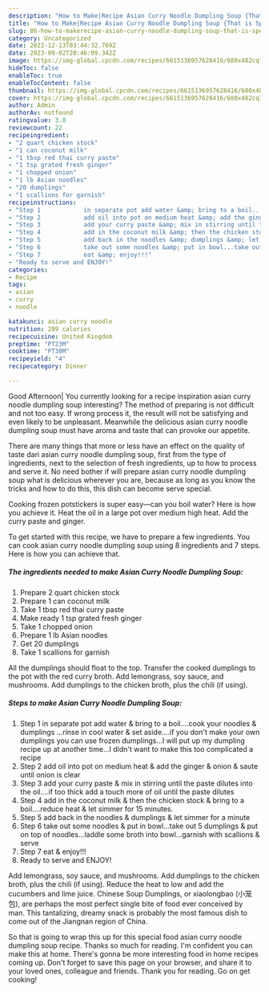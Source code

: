 ```yaml
---
description: "How to Make|Recipe Asian Curry Noodle Dumpling Soup {That is Special"
title: "How to Make|Recipe Asian Curry Noodle Dumpling Soup {That is Special"
slug: 86-how-to-makerecipe-asian-curry-noodle-dumpling-soup-that-is-special
category: Uncategorized
date: 2022-12-13T03:44:32.769Z
date: 2023-09-02T20:46:09.342Z
image: https://img-global.cpcdn.com/recipes/6615136957628416/680x482cq70/asian-curry-noodle-dumpling-soup-recipe-main-photo.jpg
hideToc: false
enableToc: true
enableTocContent: false
thumbnail: https://img-global.cpcdn.com/recipes/6615136957628416/680x482cq70/asian-curry-noodle-dumpling-soup-recipe-main-photo.jpg
cover: https://img-global.cpcdn.com/recipes/6615136957628416/680x482cq70/asian-curry-noodle-dumpling-soup-recipe-main-photo.jpg
author: Admin
authorAv: notfound
ratingvalue: 3.8
reviewcount: 22
recipeingredient:
- "2 quart chicken stock"
- "1 can coconut milk"
- "1 tbsp red thai curry paste"
- "1 tsp grated fresh ginger"
- "1 chopped onion"
- "1 lb Asian noodles"
- "20 dumplings"
- "1 scallions for garnish"
recipeinstructions:
- "Step 1            in separate pot add water &amp; bring to a boil....cook your noodles &amp; dumplings ...rinse in cool water &amp; set aside....if you don&#39;t make your own dumplings you can use frozen dumplings...I will put up my dumpling recipe up at another time...I didn&#39;t want to make this too complicated a recipe"
- "Step 2            add oil into pot on medium heat &amp; add the ginger &amp; onion &amp; saute until onion is clear"
- "Step 3            add your curry paste &amp; mix in stirring until the paste dilutes into the oil....if too thick add a touch more of oil until the paste dilutes"
- "Step 4            add in the coconut milk &amp; then the chicken stock &amp; bring to a boil....reduce heat &amp; let simmer for 15 minutes."
- "Step 5            add back in the noodles &amp; dumplings &amp; let simmer for a minute"
- "Step 6            take out some noodles &amp; put in bowl...take out 5 dumplings &amp; put on top of noodles...laddle some broth into bowl...garnish with scallions &amp; serve"
- "Step 7            eat &amp; enjoy!!!"
- "Ready to serve and ENJOY!"
categories:
- Recipe
tags:
- asian
- curry
- noodle

katakunci: asian curry noodle 
nutrition: 289 calories
recipecuisine: United Kingdom
preptime: "PT23M"
cooktime: "PT30M"
recipeyield: "4"
recipecategory: Dinner

---
```



Good Afternoon| You currently looking for a recipe inspiration asian curry noodle dumpling soup interesting? The method of preparing is not difficult and not too easy. If wrong process it, the result will not be satisfying and even likely to be unpleasant. Meanwhile the delicious asian curry noodle dumpling soup must have aroma and taste that can provoke our appetite.






There are many things that more or less have an effect on the quality of taste dari asian curry noodle dumpling soup, first from the type of ingredients, next to the selection of fresh ingredients, up to how to process and serve it. No need bother if will prepare asian curry noodle dumpling soup what is delicious wherever you are, because as long as you know the tricks and how to do this, this dish can become serve  special.


Cooking frozen potstickers is super easy—can you boil water? Here is how you achieve it. Heat the oil in a large pot over medium high heat. Add the curry paste and ginger.


To get started with this recipe, we have to prepare a few ingredients. You can cook asian curry noodle dumpling soup using 8 ingredients and 7 steps. Here is how you can achieve that.

<!--inarticleads1-->

##### The ingredients needed to make Asian Curry Noodle Dumpling Soup:

1. Prepare 2 quart chicken stock
1. Prepare 1 can coconut milk
1. Take 1 tbsp red thai curry paste
1. Make ready 1 tsp grated fresh ginger
1. Take 1 chopped onion
1. Prepare 1 lb Asian noodles
1. Get 20 dumplings
1. Take 1 scallions for garnish


All the dumplings should float to the top. Transfer the cooked dumplings to the pot with the red curry broth. Add lemongrass, soy sauce, and mushrooms. Add dumplings to the chicken broth, plus the chili (if using). 

<!--inarticleads2-->

##### Steps to make Asian Curry Noodle Dumpling Soup:

1. Step 1            in separate pot add water &amp; bring to a boil....cook your noodles &amp; dumplings ...rinse in cool water &amp; set aside....if you don&#39;t make your own dumplings you can use frozen dumplings...I will put up my dumpling recipe up at another time...I didn&#39;t want to make this too complicated a recipe
1. Step 2            add oil into pot on medium heat &amp; add the ginger &amp; onion &amp; saute until onion is clear
1. Step 3            add your curry paste &amp; mix in stirring until the paste dilutes into the oil....if too thick add a touch more of oil until the paste dilutes
1. Step 4            add in the coconut milk &amp; then the chicken stock &amp; bring to a boil....reduce heat &amp; let simmer for 15 minutes.
1. Step 5            add back in the noodles &amp; dumplings &amp; let simmer for a minute
1. Step 6            take out some noodles &amp; put in bowl...take out 5 dumplings &amp; put on top of noodles...laddle some broth into bowl...garnish with scallions &amp; serve
1. Step 7            eat &amp; enjoy!!!
1. Ready to serve and ENJOY!

Add lemongrass, soy sauce, and mushrooms. Add dumplings to the chicken broth, plus the chili (if using). Reduce the heat to low and add the cucumbers and lime juice. Chinese Soup Dumplings, or xiaolongbao (小笼包), are perhaps the most perfect single bite of food ever conceived by man. This tantalizing, dreamy snack is probably the most famous dish to come out of the Jiangnan region of China. 

So that is going to wrap this up for this special food asian curry noodle dumpling soup recipe. Thanks so much for reading. I'm confident you can make this at home. There's gonna be more interesting food in home recipes coming up. Don't forget to save this page on your browser, and share it to your loved ones, colleague and friends. Thank you for reading. Go on get cooking!
